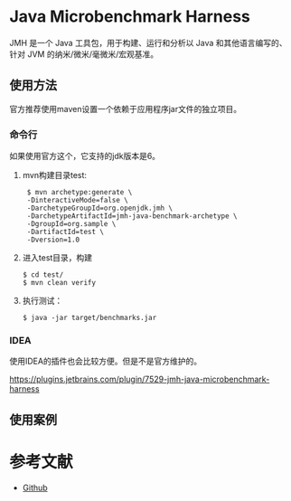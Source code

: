 # Java Microbenchmark Harness
JMH 是一个 Java 工具包，用于构建、运行和分析以 Java 和其他语言编写的、针对 JVM 的纳米/微米/毫微米/宏观基准。

## 使用方法
官方推荐使用maven设置一个依赖于应用程序jar文件的独立项目。
### 命令行
如果使用官方这个，它支持的jdk版本是6。

1. mvn构建目录test:
   ```shell
    $ mvn archetype:generate \
    -DinteractiveMode=false \
    -DarchetypeGroupId=org.openjdk.jmh \
    -DarchetypeArtifactId=jmh-java-benchmark-archetype \
    -DgroupId=org.sample \
    -DartifactId=test \
    -Dversion=1.0
   ```
2. 进入test目录，构建
    ```shell
    $ cd test/
    $ mvn clean verify
    ```
3. 执行测试：
    ```shell
    $ java -jar target/benchmarks.jar
    ```

### IDEA

使用IDEA的插件也会比较方便。但是不是官方维护的。

https://plugins.jetbrains.com/plugin/7529-jmh-java-microbenchmark-harness


## 使用案例




# 参考文献
- [Github](https://github.com/openjdk/jmh?tab=readme-ov-file)

